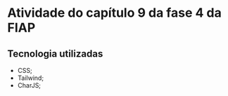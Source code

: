 # Atividade do capítulo 9 da fase 4 da FIAP

## Tecnologia utilizadas

- CSS;
- Tailwind;
- CharJS;
